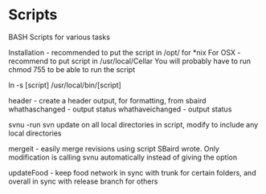 Scripts
=======

BASH Scripts for various tasks

Installation - recommended to put the script in /opt/ for *nix
For OSX - recommend to put script in /usr/local/Cellar
You will probably have to run chmod 755 to be able to run the script

ln -s [script] /usr/local/bin/[script]

header - create a header output, for formatting, from sbaird
whathaschanged - output status
whathaveichanged - output status

svnu -run svn update on all local directories in script, modify to include any local directories

mergeit - easily merge revisions using script SBaird wrote. Only modification is calling svnu automatically instead of giving the option

updateFood - keep food network in sync with trunk for certain folders, and overall in sync with release branch for others
